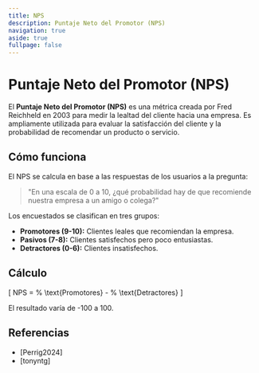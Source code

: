 ```yaml
---
title: NPS
description: Puntaje Neto del Promotor (NPS)
navigation: true
aside: true
fullpage: false
---
```


# Puntaje Neto del Promotor (NPS)

El **Puntaje Neto del Promotor (NPS)** es una métrica creada por Fred Reichheld en 2003 para medir la lealtad del cliente hacia una empresa. Es ampliamente utilizada para evaluar la satisfacción del cliente y la probabilidad de recomendar un producto o servicio.

## Cómo funciona

El NPS se calcula en base a las respuestas de los usuarios a la pregunta:

> "En una escala de 0 a 10, ¿qué probabilidad hay de que recomiende nuestra empresa a un amigo o colega?"

Los encuestados se clasifican en tres grupos:
- **Promotores (9-10):** Clientes leales que recomiendan la empresa.
- **Pasivos (7-8):** Clientes satisfechos pero poco entusiastas.
- **Detractores (0-6):** Clientes insatisfechos.

## Cálculo

\[
NPS = \% \text{Promotores} - \% \text{Detractores}
\]

El resultado varía de -100 a 100.

## Referencias

- [Perrig2024]
- [tonyntg]